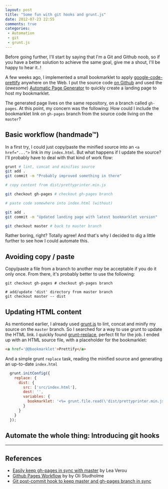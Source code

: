 ```yaml
---
layout: post
title: "Some fun with git hooks and grunt.js"
date: 2012-07-23 22:55
comments: true
categories: 
 - Automation
 - git
 - grunt.js
---
```

Before going further, I'll start by saying that I'm a Git and Github noob, so if you have a better solution to achieve the same goal, give me a shout, I'll be happy to hear it..!


A few weeks ago, I implemented a small bookmarklet to apply [google-code-prettify](https://code.google.com/p/google-code-prettify/) anywhere on the Web.
I put the source code [on Github](https://github.com/dharFr/prettyprint-bookmarklet) and used the (_awesome_) [Automatic Page Generator](https://help.github.com/articles/creating-pages-with-the-automatic-generator) to quickly create a landing page to host my bookmarklet.

The generated page lives on the same repository, on a branch called `gh-pages`.
At this point, my concern was the following: How could I include the bookmarklet link on `gh-pages` branch from the source code living on the `master`?

<!-- more -->

## Basic workflow (handmade™)

In a first try, I could just copy/paste the minified source into an `<a href="...">` link in my `index.html`.
But what happens if I update the source?
I'll probably have to deal with that kind of work flow:

``` sh
grunt # lint, concat and minifies source
git add .
git commit -m "Probably improved something in there"

# copy content from dist/prettyprinter.min.js

git checkout gh-pages # checkout gh-pages branch

# paste code somewhere into index.html (without)

git add .
git commit -m "Updated landing page with latest bookmarklet version"

git checkout master # back to master branch

```
Rather boring, right? Totally agree! And that's why I decided to dig a little further to see how I could automate this.


## Avoiding copy / paste

Copy/paste a file from a branch to another _may_ be acceptable if you do it only once. From there, it's probably better to use the following: 

```
git checkout gh-pages # checkout gh-pages branch

# add/update 'dist' directory from master branch
git checkout master -- dist  
```

## Updating HTML content

As mentioned earlier, I already used [grunt.js](http://gruntjs.com/) to lint, concat and minify my source on the `master` branch. 
So I searched for a way to use grunt to update the HTML link. I quickly found [grunt-replace](https://github.com/outaTiME/grunt-replace), perfect fit for the job.
I ended up with an HTML source file, with a placeholder for the bookmarklet: 
``` html
<a href='@@bookmarklet'>Prettify</a>
```
And a simple grunt `replace` task, reading the minified source and generating an up-to-date `index.html`
``` js
  grunt.initConfig({
    replace: {
      dist: {
        src: ['src/index.html'],
        dest: '',
        variables: {
          bookmarklet: '<%= grunt.file.read(\'dist/prettyprinter.min.js\') %>'
        }
      }
    }
  });
```

## Automate the whole thing: Introducing git hooks

------------

## References

 - [Easily keep gh-pages in sync with master](http://lea.verou.me/2011/10/easily-keep-gh-pages-in-sync-with-master/) by Lea Verou
 - [Github Pages Workflow](http://oli.jp/2011/github-pages-workflow/) by by Oli Studholme
 - [Git post-commit hook to keep master and gh-pages branch in sync](http://get.inject.io/n/XxsZ6RE7)





